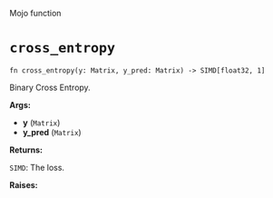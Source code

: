 Mojo function

# `cross_entropy`

```mojo
fn cross_entropy(y: Matrix, y_pred: Matrix) -> SIMD[float32, 1]
```

Binary Cross Entropy.

**Args:**

- **y** (`Matrix`)
- **y_pred** (`Matrix`)

**Returns:**

`SIMD`: The loss.

**Raises:**


